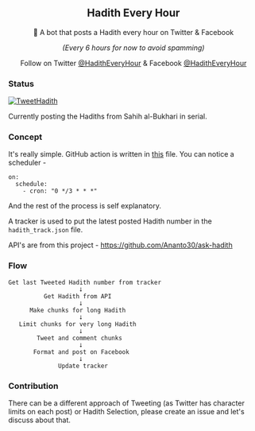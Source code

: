 <p align="center">
 <h2 align="center">Hadith Every Hour</h2>
 <p align="center">📖 A bot that posts a Hadith every hour on Twitter & Facebook</p>
 <p align="center"><i>(Every 6 hours for now to avoid spamming)</i></p>
</p>
<p align="center">
  Follow on Twitter <a href="https://twitter.com/HadithEveryHour">@HadithEveryHour</a> & Facebook <a href="https://www.facebook.com/HadithEveryHour">@HadithEveryHour</a>
</p>


### Status
[![TweetHadith](https://github.com/Ananto30/hadith-every-hour/actions/workflows/tweet_hadith.yml/badge.svg)](https://github.com/Ananto30/hadith-every-hour/actions/workflows/tweet_hadith.yml)

Currently posting the Hadiths from Sahih al-Bukhari in serial.

### Concept
It's really simple. GitHub action is written in <a href="/.github/workflows/tweet_hadith.yml">this</a> file. You can notice a scheduler - 
```
on:
  schedule:
    - cron: "0 */3 * * *"
```
And the rest of the process is self explanatory.

A tracker is used to put the latest posted Hadith number in the `hadith_track.json` file. 

API's are from this project - https://github.com/Ananto30/ask-hadith

### Flow
```
Get last Tweeted Hadith number from tracker
                    ⭣
          Get Hadith from API 
                    ⭣
      Make chunks for long Hadith
                    ⭣
   Limit chunks for very long Hadith 
                    ⭣
        Tweet and comment chunks
                    ⭣
       Format and post on Facebook
                    ⭣
              Update tracker
```

### Contribution
There can be a different approach of Tweeting (as Twitter has character limits on each post) or Hadith Selection, please create an issue and let's discuss about that.
